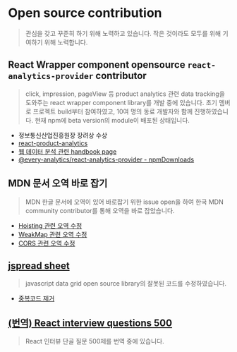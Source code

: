 # Open source contribution

> 관심을 갖고 꾸준히 하기 위해 노력하고 있습니다. 작은 것이라도 모두를 위해 기여하기 위해 노력합니다.

## React Wrapper component opensource `react-analytics-provider` contributor

> click, impression, pageView 등 product analytics 관련 data tracking을 도와주는 react wrapper component library를 개발 중에 있습니다. 초기 멤버로 프로젝트 build부터 참여하였고, 10여 명의 동료 개발자와 함께 진행하였습니다. 현재 npm에 beta version의 module이 배포된 상태입니다.

- 정보통신산업진흥원장 장려상 수상
- [react-product-analytics](https://github.com/EveryAnalytics/react-analytics-provider)
- [웹 데이터 분석 관련 handbook page](https://everyanalytics.github.io/web-analytics-handbook/)
- [@every-analytics/react-analytics-provider - npmDownloads](https://www.npmjs.com/package/@every-analytics/react-analytics-provider)

## MDN 문서 오역 바로 잡기

> MDN 한글 문서에 오역이 있어 바로잡기 위한 issue open을 하여 한국 MDN community contributor를 통해 오역을 바로 잡았습니다.

- [Hoisting 관련 오역 수정](https://github.com/mdn/translated-content/issues/2335)
- [WeakMap 관련 오역 수정](https://github.com/mdn/translated-content/issues/2296)
- [CORS 관련 오역 수정](https://github.com/mdn/translated-content/issues/1323)

## [jspread sheet](https://github.com/jspreadsheet/ce)

> javascript data grid open source library의 잘못된 코드를 수정하였습니다.

- [중복코드 제거](https://github.com/jspreadsheet/ce/pull/1305)

## [(번역) React interview questions 500](https://github.com/jhlee910609/reactjs-interview-questions)

> React 인터뷰 단골 질문 500제를 번역 중에 있습니다.
